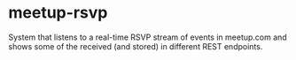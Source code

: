 # meetup-rsvp
System that listens to a real-time RSVP stream of events in meetup.com and shows some of the received (and stored) in different REST endpoints.
